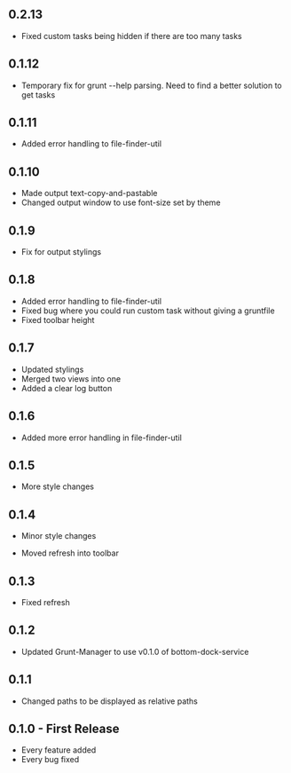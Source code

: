 ## 0.2.13
* Fixed custom tasks being hidden if there are too many tasks

## 0.1.12
* Temporary fix for grunt --help parsing. Need to find a better solution to get tasks
## 0.1.11
* Added error handling to file-finder-util

## 0.1.10
* Made output text-copy-and-pastable
* Changed output window to use font-size set by theme

## 0.1.9
* Fix for output stylings

## 0.1.8
* Added error handling to file-finder-util
* Fixed bug where you could run custom task without giving a gruntfile
* Fixed toolbar height

## 0.1.7
* Updated stylings
* Merged two views into one
* Added a clear log button

## 0.1.6
* Added more error handling in file-finder-util

## 0.1.5
* More style changes

## 0.1.4
* Minor style changes

* Moved refresh into toolbar
## 0.1.3
* Fixed refresh

## 0.1.2
* Updated Grunt-Manager to use v0.1.0 of bottom-dock-service

## 0.1.1
* Changed paths to be displayed as relative paths
## 0.1.0 - First Release
* Every feature added
* Every bug fixed
